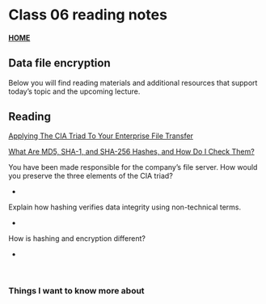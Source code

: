 # Class 06 reading notes

#### [HOME](https://cesarderio.github.io/reading-notes/)

## Data file encryption

Below you will find reading materials and additional resources that support today’s topic and the upcoming lecture.

## Reading

[Applying The CIA Triad To Your Enterprise File Transfer](https://www.jscape.com/blog/implementing-the-cia-triad-when-transferring-files-through-the-internet)

[What Are MD5, SHA-1, and SHA-256 Hashes, and How Do I Check Them?](https://www.howtogeek.com/67241/htg-explains-what-are-md5-sha-1-hashes-and-how-do-i-check-them/)

You have been made responsible for the company’s file server. How would you preserve the three elements of the CIA triad?

*

Explain how hashing verifies data integrity using non-technical terms.

*

How is hashing and encryption different?

*

<br>

### Things I want to know more about
